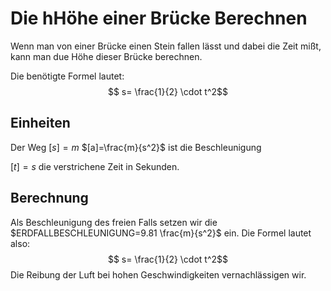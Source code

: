 # Die hHöhe einer Brücke Berechnen
Wenn man von einer Brücke einen Stein fallen lässt und dabei die Zeit mißt, kann man due Höhe dieser Brücke berechnen.

Die benötigte Formel lautet:
$$ s= \frac{1}{2} \cdot  t^2$$


## Einheiten
Der Weg $[s]=m$
$[a]=\frac{m}{s^2}$ ist die Beschleunigung

$[t]=s$ die verstrichene Zeit in Sekunden.

## Berechnung
Als Beschleunigung des freien Falls setzen wir die $ERDFALLBESCHLEUNIGUNG=9.81 \frac{m}{s^2}$ ein. Die Formel lautet also: 
$$ s= \frac{1}{2} \cdot   t^2$$
Die Reibung der Luft bei hohen Geschwindigkeiten vernachlässigen wir.


